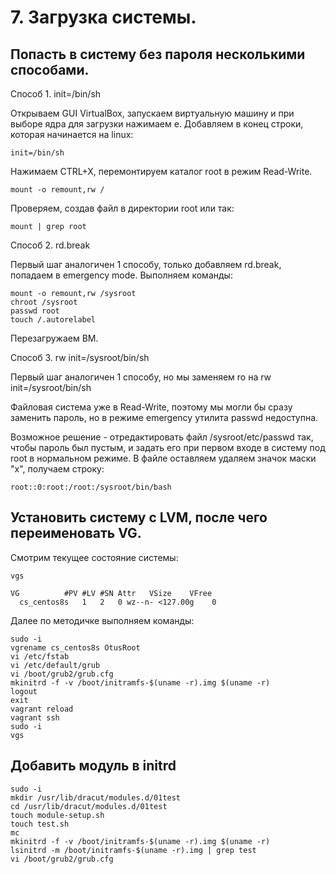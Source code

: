 # 7. Загрузка системы.

## Попасть в систему без пароля несколькими способами.

Способ 1. init=/bin/sh

Открываем GUI VirtualBox, запускаем виртуальную машину и при выборе ядра для загрузки нажимаем e. Добавляем в конец строки, которая начинается на linux:

```
init=/bin/sh
```
Нажимаем CTRL+X, перемонтируем каталог root в режим Read-Write.
```
mount -o remount,rw /
```
Проверяем, создав файл в директории root или так:
```
mount | grep root
```

Способ 2. rd.break

Первый шаг аналогичен 1 способу, только добавляем rd.break, попадаем в emergency mode. Выполняем команды:

```
mount -o remount,rw /sysroot
chroot /sysroot
passwd root
touch /.autorelabel
```
Перезагружаем ВМ.

Способ 3. rw init=/sysroot/bin/sh

Первый шаг аналогичен 1 способу, но мы заменяем ro на rw init=/sysroot/bin/sh

Файловая система уже в Read-Write, поэтому мы могли бы сразу заменить пароль, но в режиме emergency утилита passwd недоступна.

Возможное решение - отредактировать файл /sysroot/etc/passwd так, чтобы пароль был пустым, и задать его при первом входе в систему под root в нормальном режиме. В файле оставляем удаляем значок маски "x", получаем строку: 

```
root::0:root:/root:/sysroot/bin/bash
```

## Установить систему с LVM, после чего переименовать VG.

Смотрим текущее состояние системы:

```
vgs 

VG          #PV #LV #SN Attr   VSize    VFree
  cs_centos8s   1   2   0 wz--n- <127.00g    0
```
Далее по методичке выполняем команды:

```
sudo -i
vgrename cs_centos8s OtusRoot
vi /etc/fstab
vi /etc/default/grub
vi /boot/grub2/grub.cfg
mkinitrd -f -v /boot/initramfs-$(uname -r).img $(uname -r)
logout
exit
vagrant reload
vagrant ssh
sudo -i
vgs
```
## Добавить модуль в initrd

```
sudo -i
mkdir /usr/lib/dracut/modules.d/01test
cd /usr/lib/dracut/modules.d/01test
touch module-setup.sh
touch test.sh
mc
mkinitrd -f -v /boot/initramfs-$(uname -r).img $(uname -r)
lsinitrd -m /boot/initramfs-$(uname -r).img | grep test
vi /boot/grub2/grub.cfg
```

